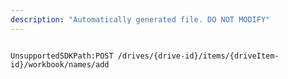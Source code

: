 ```yaml
---
description: "Automatically generated file. DO NOT MODIFY"
---
```


```powershellv2

UnsupportedSDKPath:POST /drives/{drive-id}/items/{driveItem-id}/workbook/names/add

```